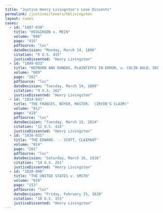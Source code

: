 ```yaml
---
title: "Justice Henry Livingston's Lone Dissents"
permalink: /justices/loners/hblivingston
layout: cases
cases:
  - id: "1807-038"
    title: "HIGGINSON v. MEIN"
    volume: "008"
    page: "415"
    pdfSource: "loc"
    dateDecision: "Monday, March 14, 1808"
    citation: "8 U.S. 415"
    justiceDissented: "Henry Livingston"
  - id: "1809-033"
    title: "HEPBURN AND DUNDAS, PLAINTIFFS IN ERROR, v. COLIN AULD, DEFENDANTS IN ERROR"
    volume: "009"
    page: "262"
    pdfSource: "loc"
    dateDecision: "Tuesday, March 14, 1809"
    citation: "9 U.S. 262"
    justiceDissented: "Henry Livingston"
  - id: "1814-041"
    title: "THE FRANCES, BOYER, MASTER.  (IRVIN'S CLAIM)"
    volume: "012"
    page: "418"
    pdfSource: "loc"
    dateDecision: "Tuesday, March 15, 1814"
    citation: "12 U.S. 418"
    justiceDissented: "Henry Livingston"
  - id: "1816-031"
    title: "THE EDWARD. -- SCOTT, CLAIMANT"
    volume: "014"
    page: "261"
    pdfSource: "loc"
    dateDecision: "Saturday, March 16, 1816"
    citation: "14 U.S. 261"
    justiceDissented: "Henry Livingston"
  - id: "1820-006"
    title: "THE UNITED STATES v. SMITH"
    volume: "018"
    page: "153"
    pdfSource: "loc"
    dateDecision: "Friday, February 25, 1820"
    citation: "18 U.S. 153"
    justiceDissented: "Henry Livingston"
---
```

